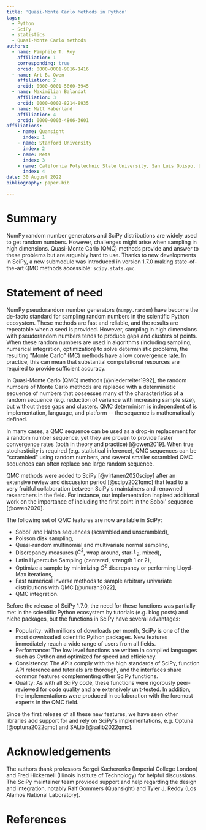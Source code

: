 ```yaml
---
title: 'Quasi-Monte Carlo Methods in Python'
tags:
  - Python
  - SciPy
  - statistics
  - Quasi-Monte Carlo methods
authors:
  - name: Pamphile T. Roy
    affiliation: 1
    corresponding: true
    orcid: 0000-0001-9816-1416
  - name: Art B. Owen
    affiliation: 2
    orcid: 0000-0001-5860-3945
  - name: Maximilian Balandat
    affiliation: 3
    orcid: 0000-0002-8214-8935
  - name: Matt Haberland
    affiliation: 4
    orcid: 0000-0003-4806-3601
affiliations:
    - name: Quansight
      index: 1
    - name: Stanford University
      index: 2
    - name: Meta
      index: 3
    - name: California Polytechnic State University, San Luis Obispo, USA
      index: 4
date: 30 August 2022
bibliography: paper.bib

---
```


# Summary

NumPy random number generators and SciPy distributions are widely used to get
random numbers. However, challenges might arise when sampling in high
dimensions. Quasi-Monte Carlo (QMC) methods provide and answer to these
problems but are arguably hard to use. Thanks to new developments in SciPy,
a new submodule was introduced in version 1.7.0 making state-of-the-art QMC
methods accessible: `scipy.stats.qmc`.

# Statement of need

NumPy pseudorandom number generators (`numpy.random`) have become the de-facto
standard for sampling random numbers in the scientific Python ecosystem.
These methods are fast and reliable, and the results are repeatable when a
seed is provided. However, sampling in high dimensions with pseudorandom numbers tends to produce
gaps and clusters of points. When these random numbers are used in algorithms
(including sampling, numerical integration, optimization)
to solve deterministic problems, the resulting "Monte Carlo" (MC) methods have a low
convergence rate. In practice, this can mean that substantial computational
resources are required to provide sufficient accuracy.

In Quasi-Monte Carlo (QMC) methods [@niederreiter1992], the random numbers of Monte
Carlo methods are replaced with a deterministic sequence of numbers that
possesses many of the characteristics of a random sequence
(e.g. reduction of variance with increasing sample size), but without these gaps
and clusters. QMC determinism is independent of is implementation,
language, and platform -- the sequence is mathematically defined. 

In many cases, a QMC sequence can be used as a drop-in
replacement for a random number sequence, yet they are proven to provide faster
convergence rates (both in theory and practice) [@owen2019].
When true stochasticity is required (e.g. statistical
inference), QMC sequences can be "scrambled" using random numbers, and several smaller scrambled QMC sequences can often replace one large random sequence.

QMC methods were added to SciPy [@virtanen2020scipy] after an extensive review
and discussion period [@scipy2021qmc] that lead to a very fruitful collaboration
between SciPy's maintainers and renowned researchers in the field.
For instance, our implementation inspired additional work on the importance
of including the first point in the Sobol' sequence [@owen2020].

The following set of QMC features are now available in SciPy:

- Sobol' and Halton sequences (scrambled and unscrambled),
- Poisson disk sampling,
- Quasi-random multinomial and multivariate normal sampling,
- Discrepancy measures ($C^2$, wrap around, star-$L_2$, mixed),
- Latin Hypercube Sampling (centered, strength 1 or 2),
- Optimize a sample by minimizing $C^2$ discrepancy or performing Lloyd-Max
  iterations,
- Fast numerical inverse methods to sample arbitrary univariate distributions with QMC [@unuran2022],
- QMC integration.

Before the release of SciPy 1.7.0, the need for these functions was partially
met in the scientific Python ecosystem by tutorials (e.g. blog posts)
and niche packages, but the functions in SciPy have several advantages:

- Popularity: with millions of downloads per month, SciPy is one of
  the most downloaded scientific Python packages. New features immediately
  reach a wide range of users from all fields.
- Performance: The low level functions are written in compiled languages such
  as Cython and optimized for speed and efficiency.
- Consistency: The APIs comply with the high standards of SciPy, function API
  reference and tutorials are thorough, and the interfaces share common
  features complementing other SciPy functions.
- Quality: As with all SciPy code, these functions were rigorously
  peer-reviewed for code quality and are extensively unit-tested. In addition,
  the implementations were produced in collaboration with the foremost experts
  in the QMC field.

Since the first release of all these new features, we have seen other libraries
add support for and rely on SciPy's implementations,
e.g. Optuna [@optuna2022qmc] and SALib [@salib2022qmc].

# Acknowledgements

The authors thank professors Sergei Kucherenko (Imperial College London) and
Fred Hickernell (Illinois Institute of Technology) for helpful discussions.
The SciPy maintainer team provided support and help regarding the design and
integration, notably Ralf Gommers (Quansight) and
Tyler J. Reddy (Los Alamos National Laboratory).

# References